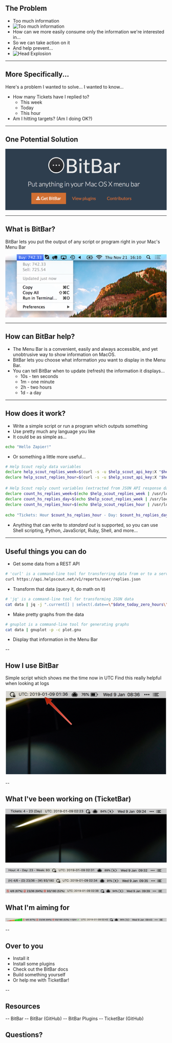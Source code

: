 ## The Problem

- Too much information
- ![Too much information](https://media.giphy.com/media/3o6gDSdED1B5wjC2Gc/giphy.gif)
- How can we more easily consume only the information we're interested in...
- So we can take action on it
- And help prevent...
- ![Head Explosion](https://media.giphy.com/media/R0kVcQUow2Xtu/giphy.gif)

---

## More Specifically...

Here's a problem I wanted to solve...
I wanted to know...

- How many Tickets have I replied to?
    - This week
    - Today
    - This hour
- Am I hitting targets? (Am I doing OK?)

---

## One Potential Solution

![BitBar](template/img/bitbar.png)

---

## What is BitBar?

BitBar lets you put the output of any script or program right in your Mac's Menu Bar

![BitBar Preview](template/img/bitbar-preview.png)

---

## How can BitBar help?

- The Menu Bar is a convenient, easily and always accessible, and yet unobtrusive way to show information on MacOS.
- BitBar lets you choose what information *you* want to display in the Menu Bar.
- You can tell BitBar when to update (refresh) the information it displays...
    - 10s - ten seconds
    - 1m - one minute
    - 2h - two hours
    - 1d - a day

---

## How does it work?

- Write a simple script or run a program which outputs something
- Use pretty much any language you like
- It could be as simple as...
```bash
echo "Hello Zapier!"
```
- Or something a little more useful...
```bash
# Help Scout reply data variables
declare help_scout_replies_week=$(curl -s -u $help_scout_api_key:X "$help_scout_url?start=$start_date_this_week&end=$end_date_this_week&viewBy=day&user=$help_scout_user_id")
declare help_scout_replies_hour=$(curl -s -u $help_scout_api_key:X "$help_scout_url?start=$start_date_this_hour&end=$end_date_this_hour&viewBy=day&user=$help_scout_user_id")

# Help Scout reply count variables (extracted from JSON API response data using 'jq')
declare count_hs_replies_week=$(echo $help_scout_replies_week | /usr/local/bin/jq -j -s 'map(.current[].replies) | add')
declare count_hs_replies_day=$(echo $help_scout_replies_week | /usr/local/bin/jq -j ".current[] | select(.date==\"$date_today_zero_hours\").replies")
declare count_hs_replies_hour=$(echo $help_scout_replies_hour | /usr/local/bin/jq -j '.current[0].replies')

echo "Tickets: Hour $count_hs_replies_hour - Day: $count_hs_replies_day -  Week: count_hs_replies_week | size=12"
```
- Anything that can write to *standard out* is supported, so you can use Shell scripting, Python, JavaScript, Ruby, Shell, and more...

---

## Useful things you can do

- Get some data from a REST API
```bash
# 'curl' is a command-line tool for transferring data from or to a servers
curl https://api.helpscout.net/v1/reports/user/replies.json
```
- Transform that data (query it, do math on it)
```bash
# 'jq' is a command-line tool for transforming JSON data
cat data | jq -j ".current[] | select(.date==\"$date_today_zero_hours\").replies"
```
- Make pretty graphs from the data
```bash
# gnuplot is a command-line tool for generating graphs
cat data | gnuplot -p -c plot.gnu
```
- Display that information in the Menu Bar

--

## How I use BitBar

Simple script which shows me the time now in UTC
Find this really helpful when looking at logs

![UTC Timestamp](template/img/timestamp-napkin.png)

--

## What I've been working on (TicketBar)

![TicketNumbers](template/img/ticket-numbers.png)

![TicketBar](template/img/ticket-bar-r2.png)

![TicketBar](template/img/ticket-bar-r3.png)

![TicketBar](template/img/ticket-bar-actual.png)

## What I'm aiming for

![TicketBar](template/img/ticket-bar-mock.png)

--

## Over to you

- Install it
- Install some plugins
- Check out the BitBar docs
- Build something yourself
- Or help me with TicketBar!

--

## Resources

-- BitBar
-- BitBar (GitHub)
-- BitBar Plugins
-- TicketBar (GitHub)

## Questions?
